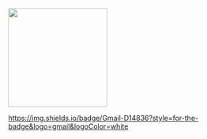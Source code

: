 
  <a href="https://github.com/ppedro20">
    <img height="200" src="https://github-readme-stats.vercel.app/api/top-langs/?username=ppedro20&layout=compact&langs_count=8&theme=city_lights"/>
  </a>  


https://img.shields.io/badge/Gmail-D14836?style=for-the-badge&logo=gmail&logoColor=white
